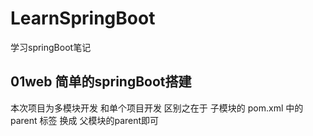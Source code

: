 # LearnSpringBoot
学习springBoot笔记

## 01web 简单的springBoot搭建  
  本次项目为多模块开发 和单个项目开发 区别之在于 子模块的 pom.xml 中的 parent 标签 换成 父模块的parent即可
